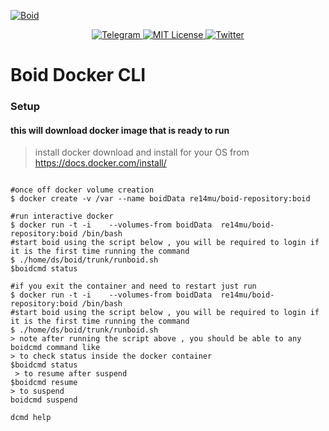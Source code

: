 <a href="https://www.boid.com/"><img src="https://raw.githubusercontent.com/Boid-John/eos-airdrops/master/logos/BoidLogo-lg.png" title="Boid" alt="Boid"></a>

<p align="center">
    <a href="https://t.me/Boidcom_official">
        <img src="https://img.shields.io/discord/431917998102675485.svg" alt="Telegram">
    </a>
    <a href="LICENSE">
        <img src="https://img.shields.io/badge/license-MIT-brightgreen.svg" alt="MIT License">
    </a>
    <a href="https://twitter.com/boidcom">
        <img src="https://img.shields.io/twitter/url/http/shields.io.svg?style=social&style=plastic" alt="Twitter">
    </a>
</p>


# Boid Docker CLI

### Setup
#### this will download docker image that is ready to run


> install docker
download and install for your OS from  https://docs.docker.com/install/

```shell

#once off docker volume creation
$ docker create -v /var --name boidData re14mu/boid-repository:boid

#run interactive docker
$ docker run -t -i    --volumes-from boidData  re14mu/boid-repository:boid /bin/bash
#start boid using the script below , you will be required to login if it is the first time running the command
$ ./home/ds/boid/trunk/runboid.sh 
$boidcmd status

#if you exit the container and need to restart just run
$ docker run -t -i    --volumes-from boidData  re14mu/boid-repository:boid /bin/bash
#start boid using the script below , you will be required to login if it is the first time running the command
$ ./home/ds/boid/trunk/runboid.sh 
> note after running the script above , you should be able to any boidcmd command like
> to check status inside the docker container
$boidcmd status
 > to resume after suspend
$boidcmd resume
> to suspend
boidcmd suspend

dcmd help
```
